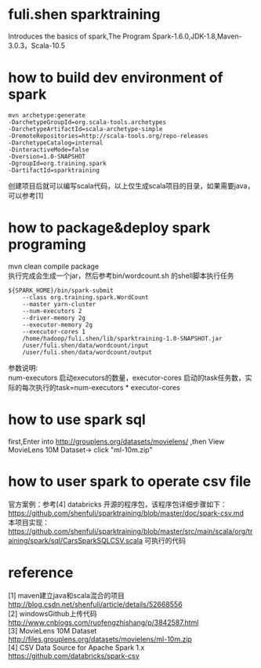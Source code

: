 # fuli.shen sparktraining
Introduces the basics of spark,The Program Spark-1.6.0,JDK-1.8,Maven-3.0.3，Scala-10.5

# how to build dev environment of  spark 
```
mvn archetype:generate
-DarchetypeGroupId=org.scala-tools.archetypes
-DarchetypeArtifactId=scala-archetype-simple
-DremoteRepositories=http://scala-tools.org/repo-releases
-DarchetypeCatalog=internal
-DinteractiveMode=false
-Dversion=1.0-SNAPSHOT
-DgroupId=org.training.spark
-DartifactId=sparktraining
```

创建项目后就可以编写scala代码，以上仅生成scala项目的目录，如果需要java，可以参考[1] 

# how to package&deploy spark programing 
mvn clean compile package <br>
执行完成会生成一个jar，然后参考bin/wordcount.sh 的shell脚本执行任务 <br>
```
${SPARK_HOME}/bin/spark-submit
    --class org.training.spark.WordCount
    --master yarn-cluster
    --num-executors 2
    --driver-memory 2g
    --executor-memory 2g
    --executor-cores 1
    /home/hadoop/fuli.shen/lib/sparktraining-1.0-SNAPSHOT.jar
    /user/fuli.shen/data/wordcount/input
    /user/fuli.shen/data/wordcount/output
```
参数说明: <br>
num-executors 启动executors的数量，executor-cores 启动的task任务数，实际的每次执行的task=num-executors * executor-cores


# how to use spark sql 
first,Enter into http://grouplens.org/datasets/movielens/ ,then View MovieLens 10M Dataset-> click "ml-10m.zip" 
# how to user spark to operate csv file 
官方案例：参考[4] databricks 开源的程序包，该程序包详细步骤如下：
https://github.com/shenfuli/sparktraining/blob/master/doc/spark-csv.md<br>
本项目实现：
https://github.com/shenfuli/sparktraining/blob/master/src/main/scala/org/training/spark/sql/CarsSparkSQLCSV.scala 可执行的代码

# reference

[1]  maven建立java和scala混合的项目 <br>
http://blog.csdn.net/shenfuli/article/details/52668556<br>
[2] windowsGithub上传代码<br>
http://www.cnblogs.com/ruofengzhishang/p/3842587.html<br>
[3] MovieLens 10M Dataset<br>
http://files.grouplens.org/datasets/movielens/ml-10m.zip<br>
[4] CSV Data Source for Apache Spark 1.x<br>
https://github.com/databricks/spark-csv<br>
